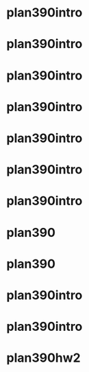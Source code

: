 # plan390intro
# plan390intro
# plan390intro
# plan390intro
# plan390intro
# plan390intro
# plan390intro
# plan390
# plan390
# plan390intro
# plan390intro
# plan390hw2
